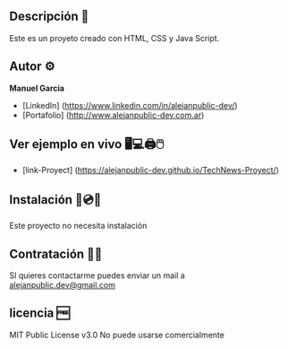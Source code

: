 ## Descripción 📃

Este es un proyeto creado con HTML, CSS y Java Script.

## Autor ⚙️
**Manuel Garcia**

* [LinkedIn] (https://www.linkedin.com/in/alejanpublic-dev/)
* [Portafolio] (http://www.alejanpublic-dev.com.ar)

## Ver ejemplo en vivo 🖥️💻🖨️🖱️
- [link-Proyect] (https://alejanpublic-dev.github.io/TechNews-Proyect/)

## Instalación 💾💿📀
Este proyecto no necesita instalación

## Contratación 📱📲
SI quieres contactarme puedes enviar un mail a alejanpublic.dev@gmail.com

## licencia 🆓
MIT Public License v3.0
No puede usarse comercialmente 
